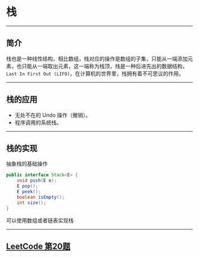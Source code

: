 # 栈

---
## 简介

栈也是⼀种线性结构，相⽐数组，栈对应的操作是数组的⼦集，只能从⼀端添加元素，也只能从⼀端取出元素，这⼀端称为栈顶，栈是⼀种后进先出的数据结构，`Last In First Out (LIFO)`，在计算机的世界⾥，栈拥有着不可思议的作⽤。

---
## 栈的应⽤

- ⽆处不在的 Undo 操作（撤销）。
- 程序调⽤的系统栈。

---
## 栈的实现

抽象栈的基础操作

```java
public interface Stack<E> {
    void push(E e);
    E pop();
    E peek();
    boolean isEmpty();
    int size();
}
```

可以使用数组或者链表实现栈



---
## [LeetCode 第20题](https://leetcode-cn.com/problems/valid-parentheses/description/)
 